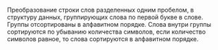 Преобразование строки слов разделенных одним пробелом,
в структуру данных, группирующих слова по первой букве в слове.
Группы отсортированы в алфавитном порядке.
Слова внутри группы сортируются по убыванию количества символов,
если количество символов равное, то слова сортируются в 
алфавитном порядке.
